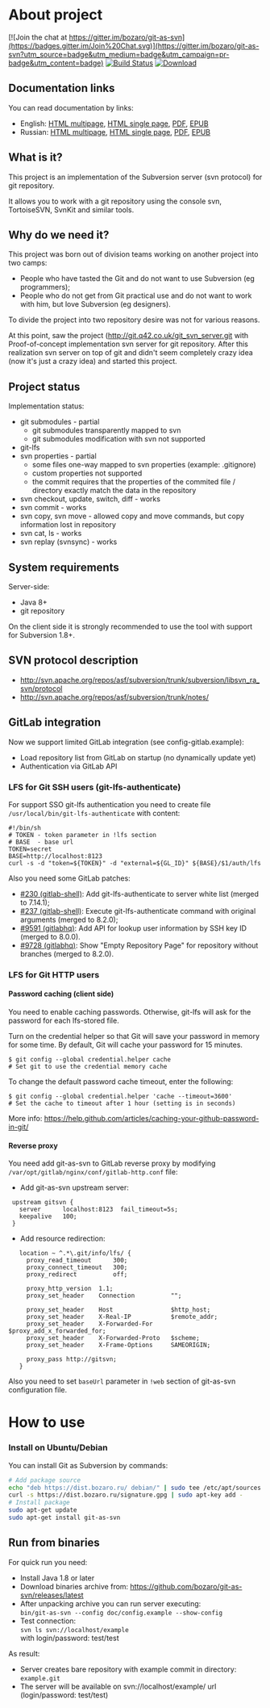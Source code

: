 # About project
[![Join the chat at https://gitter.im/bozaro/git-as-svn](https://badges.gitter.im/Join%20Chat.svg)](https://gitter.im/bozaro/git-as-svn?utm_source=badge&utm_medium=badge&utm_campaign=pr-badge&utm_content=badge)
[![Build Status](https://travis-ci.org/bozaro/git-as-svn.svg?branch=master)](https://travis-ci.org/bozaro/git-as-svn)
[![Download](https://img.shields.io/github/release/bozaro/git-as-svn.svg)](https://github.com/bozaro/git-as-svn/releases/latest)

## Documentation links
You can read documentation by links:

 * English:
   [HTML multipage](https://bozaro.github.io/git-as-svn/html/en_US/),
   [HTML single page](https://bozaro.github.io/git-as-svn/htmlsingle/en_US/),
   [PDF](https://bozaro.github.io/git-as-svn/pdf/git-as-svn.en_US.pdf),
   [EPUB](https://bozaro.github.io/git-as-svn/epub/git-as-svn.en_US.epub)
 * Russian:
   [HTML multipage](https://bozaro.github.io/git-as-svn/html/ru_RU/),
   [HTML single page](https://bozaro.github.io/git-as-svn/htmlsingle/ru_RU/),
   [PDF](https://bozaro.github.io/git-as-svn/pdf/git-as-svn.ru_RU.pdf),
   [EPUB](https://bozaro.github.io/git-as-svn/epub/git-as-svn.ru_RU.epub)

## What is it?
This project is an implementation of the Subversion server (svn protocol) for git repository.

It allows you to work with a git repository using the console svn, TortoiseSVN, SvnKit and similar tools.

## Why do we need it?
This project was born out of division teams working on another project into two camps:

 * People who have tasted the Git and do not want to use Subversion (eg programmers); 
 * People who do not get from Git practical use and do not want to work with him, but love Subversion (eg designers).

To divide the project into two repository desire was not for various reasons.

At this point, saw the project (http://git.q42.co.uk/git_svn_server.git with Proof-of-concept implementation svn server
for git repository. After this realization svn server on top of git and didn't seem completely crazy idea (now it's
just a crazy idea) and started this project.

## Project status
Implementation status:

 * git submodules - partial
   * git submodules transparently mapped to svn
   * git submodules modification with svn not supported
 * git-lfs
 * svn properties - partial
   * some files one-way mapped to svn properties (example: .gitignore)
   * custom properties not supported
   * the commit requires that the properties of the commited file / directory exactly match the data in the repository
 * svn checkout, update, switch, diff - works
 * svn commit - works
 * svn copy, svn move - allowed copy and move commands, but copy information lost in repository
 * svn cat, ls - works
 * svn replay (svnsync) - works

## System requirements
Server-side:
 * Java 8+
 * git repository

On the client side it is strongly recommended to use the tool with support for Subversion 1.8+.

## SVN protocol description

 * http://svn.apache.org/repos/asf/subversion/trunk/subversion/libsvn_ra_svn/protocol
 * http://svn.apache.org/repos/asf/subversion/trunk/notes/

## GitLab integration

Now we support limited GitLab integration (see config-gitlab.example):

 * Load repository list from GitLab on startup (no dynamically update yet)
 * Authentication via GitLab API

### LFS for Git SSH users (git-lfs-authenticate)

For support SSO git-lfs authentication you need to create file ```/usr/local/bin/git-lfs-authenticate``` with content:

```
#!/bin/sh
# TOKEN - token parameter in !lfs section
# BASE  - base url
TOKEN=secret
BASE=http://localhost:8123
curl -s -d "token=${TOKEN}" -d "external=${GL_ID}" ${BASE}/$1/auth/lfs
```

Also you need some GitLab patches:

 * [#230 (gitlab-shell)](https://github.com/gitlabhq/gitlab-shell/pull/230): Add git-lfs-authenticate to server white list (merged to 7.14.1);
 * [#237 (gitlab-shell)](https://github.com/gitlabhq/gitlab-shell/pull/237): Execute git-lfs-authenticate command with original arguments (merged to 8.2.0);
 * [#9591 (gitlabhq)](https://github.com/gitlabhq/gitlabhq/pull/9591): Add API for lookup user information by SSH key ID (merged to 8.0.0).
 * [#9728 (gitlabhq)](https://github.com/gitlabhq/gitlabhq/pull/9728): Show "Empty Repository Page" for repository without branches (merged to 8.2.0).

### LFS for Git HTTP users

#### Password caching (client side)

You need to enable caching passwords. Otherwise, git-lfs will ask for the password for each lfs-stored file.

Turn on the credential helper so that Git will save your password in memory for some time. By default, Git will cache your password for 15 minutes.
```
$ git config --global credential.helper cache
# Set git to use the credential memory cache
```

To change the default password cache timeout, enter the following:
```
$ git config --global credential.helper 'cache --timeout=3600'
# Set the cache to timeout after 1 hour (setting is in seconds)
```

More info: https://help.github.com/articles/caching-your-github-password-in-git/

#### Reverse proxy

You need add git-as-svn to GitLab reverse proxy by modifying ```/var/opt/gitlab/nginx/conf/gitlab-http.conf``` file:

 * Add git-as-svn upstream server:
```
 upstream gitsvn {
   server      localhost:8123  fail_timeout=5s;
   keepalive   100;
 } 
```
 * Add resource redirection:
```
   location ~ ^.*\.git/info/lfs/ {
     proxy_read_timeout      300;
     proxy_connect_timeout   300;
     proxy_redirect          off;
 
     proxy_http_version  1.1;
     proxy_set_header    Connection          "";
 
     proxy_set_header    Host                $http_host;
     proxy_set_header    X-Real-IP           $remote_addr;
     proxy_set_header    X-Forwarded-For     $proxy_add_x_forwarded_for;
     proxy_set_header    X-Forwarded-Proto   $scheme;
     proxy_set_header    X-Frame-Options     SAMEORIGIN;

     proxy_pass http://gitsvn;
   }
```

Also you need to set ```baseUrl``` parameter in ```!web``` section of git-as-svn configuration file.

# How to use

### Install on Ubuntu/Debian

You can install Git as Subversion by commands:
```bash
# Add package source
echo "deb https://dist.bozaro.ru/ debian/" | sudo tee /etc/apt/sources.list.d/dist.bozaro.ru.list
curl -s https://dist.bozaro.ru/signature.gpg | sudo apt-key add -
# Install package
sudo apt-get update
sudo apt-get install git-as-svn
```

## Run from binaries

For quick run you need:

 * Install Java 1.8 or later
 * Download binaries archive from: https://github.com/bozaro/git-as-svn/releases/latest
 * After unpacking archive you can run server executing:<br/>
   `bin/git-as-svn --config doc/config.example --show-config`
 * Test connection:<br/>
   `svn ls svn://localhost/example`<br/>
   with login/password: test/test

As result:

 * Server creates bare repository with example commit in directory: `example.git`
 * The server will be available on svn://localhost/example/ url (login/password: test/test)
